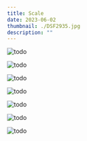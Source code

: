 ```yaml
---
title: Scale
date: 2023-06-02
thumbnail: ./DSF2935.jpg
description: ""
---
```


![todo](./DSF2710.jpg "todo")

<div class="scale-0-row">
<div class="scale-0-col-0">

![todo](./DSF1370.jpg "todo")

</div>

<div class="scale-0-col-1">

![todo](./DSC02385.jpg "todo")

</div>
</div>

![todo](./DSF2902.jpg "todo")

<div class="scale-1-row">
<div class="scale-1-col-0">

![todo](./DSF0185.jpg "todo")

</div>

<div class="scale-1-col-1">

![todo](./DSF2810.jpg "todo")

</div>
</div>

![todo](./DSF2935.jpg "todo")
